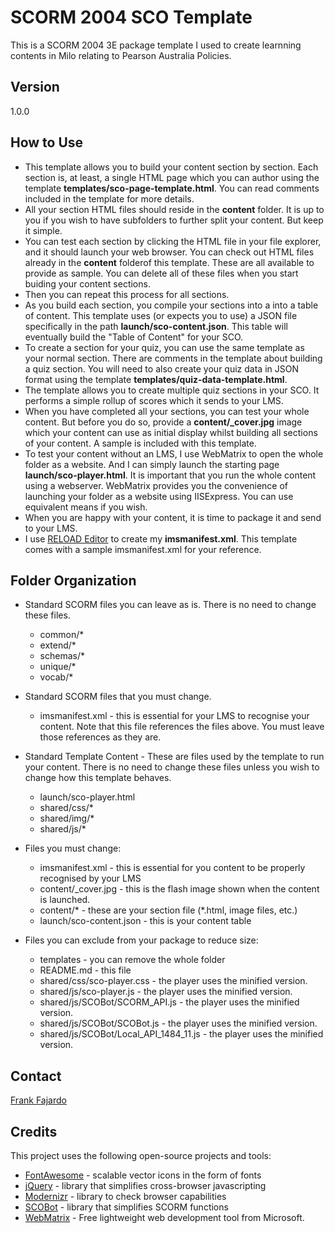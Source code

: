 # SCORM 2004 SCO Template #


This is a SCORM 2004 3E package template I used to create learnning contents in Milo relating to Pearson Australia Policies. 


## Version ##

1.0.0


## How to Use ##

* This template allows you to build your content section by section. Each section is, at least, a single HTML page which you can author using the template **templates/sco-page-template.html**. You can read comments included in the template for more details.
* All your section HTML files should reside in the **content** folder. It is up to you if you wish to have subfolders to further split your content. But keep it simple.
* You can test each section by clicking the HTML file in your file explorer, and it should launch your web browser. You can check out HTML files already in the **content** folderof this template. These are all available to provide as sample. You can delete all of these files when you start buiding your content sections.
* Then you can repeat this process for all sections.
* As you build each section, you compile your sections into a into a table of content. This template uses (or expects you to use) a JSON file specifically in the path **launch/sco-content.json**. This table will eventually build the "Table of Content" for your SCO.
* To create a section for your quiz, you can use the same template as your normal section. There are comments in the template about building a quiz section. You will need to also create your quiz data in JSON format using the template **templates/quiz-data-template.html**.
* The template allows you to create multiple quiz sections in your SCO. It performs a simple rollup of scores which it sends to your LMS.
* When you have completed all your sections, you can test your whole content. But before you do so, provide a **content/_cover.jpg** image which your content can use as initial display whilst building all sections of your content. A sample is included with this template.
* To test your content without an LMS, I use WebMatrix to open the whole folder as a website. And I can simply launch the starting page **launch/sco-player.html**. It is important that you run the whole content using a webserver. WebMatrix provides you the convenience of launching your folder as a website using IISExpress. You can use equivalent means if you wish.
* When you are happy with your content, it is time to package it and send to your LMS.
* I use [RELOAD Editor] to create my **imsmanifest.xml**. This template comes with a sample imsmanifest.xml for your reference.


## Folder Organization ##

  * Standard SCORM files you can leave as is. There is no need to change these files.

    * common/*
    * extend/*
    * schemas/*
    * unique/*
    * vocab/*


  * Standard SCORM files that you must change.
 
    * imsmanifest.xml - this is essential for your LMS to recognise your content. Note that this file references the files above. You must leave those references as they are.


  * Standard Template Content - These are files used by the template to run your content. There is no need to change these files unless you wish to change how this template behaves.
 
    * launch/sco-player.html
    * shared/css/*
    * shared/img/*
    * shared/js/*


  * Files you must change:
 
    * imsmanifest.xml - this is essential for you content to be properly recognised by your LMS
    * content/_cover.jpg - this is the flash image shown when the content is launched.
    * content/* - these are your section file (*.html, image files, etc.)
    * launch/sco-content.json - this is your content table


  * Files you can exclude from your package to reduce size:
 
    * templates - you can remove the whole folder
    * README.md - this file
    * shared/css/sco-player.css - the player uses the minified version.
    * shared/js/sco-player.js - the player uses the minified version. 
    * shared/js/SCOBot/SCORM_API.js - the player uses the minified version.
    * shared/js/SCOBot/SCOBot.js - the player uses the minified version.
    * shared/js/SCOBot/Local_API_1484_11.js - the player uses the minified version.


## Contact ##

[Frank Fajardo]


## Credits ##

This project uses the following open-source projects and tools:

* [FontAwesome] - scalable vector icons in the form of fonts
* [jQuery] - library that simplifies cross-browser javascripting
* [Modernizr] - library to check browser capabilities
* [SCOBot] - library that simplifies SCORM functions
* [WebMatrix] - Free lightweight web development tool from Microsoft.



[Frank Fajardo]:mailto:frank.fajardo@pearson.com
[FontAwesome]:http://fortawesome.github.io/Font-Awesome/
[jQuery]:http://jquery.com
[Modernizr]:http://modernizr.com/
[SCOBot]:https://github.com/cybercussion/SCOBot/wiki/SCORM-SCOBot-Documentation
[RELOAD Editor]:http://www.reload.ac.uk/new/editor.html
[SCORM Cloud]:https://cloud.scorm.com/
[WebMatrix]:http://www.microsoft.com/web/webmatrix/
    
